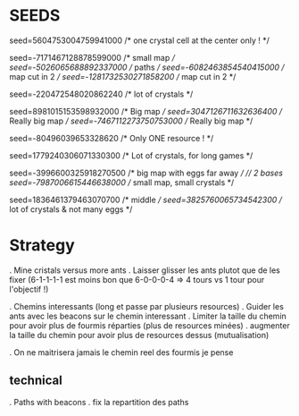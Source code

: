 
# SEEDS

seed=5604753004759941000	/* one crystal cell at the center only ! */


seed=-7171467128878599000	/* small map */
seed=-5026065688892337000	/* paths */
seed=-6082463854540415000	/* map cut in 2 */
seed=-1281732530271858200   /* map cut in 2 */

seed=-220472548020862240	/* lot of crystals */

seed=8981015153598932000	/* Big map */
seed=3047126711632636400	/* Really big map */
seed=-7467112273750753000	/* Really big map */


seed=-80496039653328620		/* Only ONE resource ! */

seed=1779240306071330300	/* Lot of crystals, for long games */

seed=-3996600325918270500   /* big map with eggs far away */
// 2 bases
seed=-7987006615446638000 	/* small map, small crystals */

seed=1836461379463070700	/* middle */
seed=3825760065734542300	/* lot of crystals & not many eggs */




# Strategy

. Mine cristals versus more ants
. Laisser glisser les ants plutot que de les fixer (6-1-1-1-1 est moins bon que 6-0-0-0-4 => 4 tours vs 1 tour pour l'objectif !)


. Chemins interessants (long et passe par plusieurs resources)
. Guider les ants avec les beacons sur le chemin interessant
. Limiter la taille du chemin pour avoir plus de fourmis réparties (plus de resources minées)
. augmenter la taille du chemin pour avoir plus de resources dessus (mutualisation)


. On ne maitrisera jamais le chemin reel des fourmis je pense

## technical
. Paths with beacons
. fix la repartition des paths



